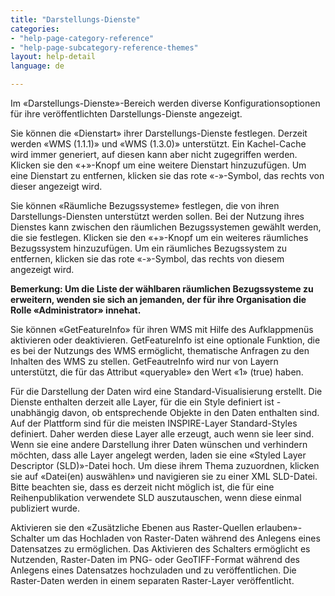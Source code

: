 ```yaml
---
title: "Darstellungs-Dienste"
categories:
- "help-page-category-reference"
- "help-page-subcategory-reference-themes"
layout: help-detail
language: de

---
```


Im &laquo;Darstellungs-Dienste&raquo;-Bereich werden diverse Konfigurationsoptionen für ihre veröffentlichten Darstellungs-Dienste angezeigt.

Sie können die &laquo;Dienstart&raquo; ihrer Darstellungs-Dienste festlegen. Derzeit werden &laquo;WMS (1.1.1)&raquo; und &laquo;WMS (1.3.0)&raquo; unterstützt. Ein Kachel-Cache wird immer generiert, auf diesen kann aber nicht zugegriffen werden. Klicken sie den &laquo;+&raquo;-Knopf um eine weitere Dienstart hinzuzufügen. Um eine Dienstart zu entfernen, klicken sie das rote &laquo;-&raquo;-Symbol, das rechts von dieser angezeigt wird.

Sie können &laquo;Räumliche Bezugssysteme&raquo; festlegen, die von ihren Darstellungs-Diensten unterstützt werden sollen. Bei der Nutzung ihres Dienstes kann zwischen den räumlichen Bezugssystemen gewählt werden, die sie festlegen. Klicken sie den &laquo;+&raquo;-Knopf um ein weiteres räumliches Bezugssystem hinzuzufügen. Um ein räumliches Bezugssystem zu entfernen, klicken sie das rote &laquo;-&raquo;-Symbol, das rechts von diesem angezeigt wird.

**Bemerkung: Um die Liste der wählbaren räumlichen Bezugssysteme zu erweitern, wenden sie sich an jemanden, der für ihre Organisation die Rolle &laquo;Administrator&raquo; innehat.**

Sie können &laquo;GetFeatureInfo&raquo; für ihren WMS mit Hilfe des Aufklappmenüs aktivieren oder deaktivieren. GetFeatureInfo ist eine optionale Funktion, die es bei der Nutzungs des WMS ermöglicht, thematische Anfragen zu den Inhalten des WMS zu stellen. GetFeautreInfo wird nur von Layern unterstützt, die für das Attribut &laquo;queryable&raquo; den Wert &laquo;1&raquo; (true) haben.

Für die Darstellung der Daten wird eine Standard-Visualisierung erstellt. Die Dienste enthalten derzeit alle Layer, für die ein Style definiert ist - unabhängig davon, ob entsprechende Objekte in den Daten enthalten sind. Auf der Plattform sind für die meisten INSPIRE-Layer Standard-Styles definiert. Daher werden diese Layer alle erzeugt, auch wenn sie leer sind. Wenn sie eine andere Darstellung ihrer Daten wünschen und verhindern möchten, dass alle Layer angelegt werden, laden sie eine &laquo;Styled Layer Descriptor (SLD)&raquo;-Datei hoch. Um diese ihrem Thema zuzuordnen, klicken sie auf &laquo;Datei(en) auswählen&raquo; und navigieren sie zu einer XML SLD-Datei. Bitte beachten sie, dass es derzeit nicht möglich ist, die für eine Reihenpublikation verwendete SLD auszutauschen, wenn diese einmal publiziert wurde.

Aktivieren sie den &laquo;Zusätzliche Ebenen aus Raster-Quellen erlauben&raquo;-Schalter um das Hochladen von Raster-Daten während des Anlegens eines Datensatzes zu ermöglichen. Das Aktivieren des Schalters ermöglicht es Nutzenden, Raster-Daten im PNG- oder GeoTIFF-Format während des Anlegens eines Datensatzes hochzuladen und zu veröffentlichen. Die Raster-Daten werden in einem separaten Raster-Layer veröffentlicht.